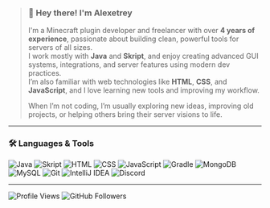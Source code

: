 <!-- GitHub README Introduction with Tech Stack (Embed Style) -->

> ### 👋 Hey there! I'm **Alexetrey**
> 
> I'm a Minecraft plugin developer and freelancer with over **4 years of experience**, passionate about building clean, powerful tools for servers of all sizes.  
> I work mostly with **Java** and **Skript**, and enjoy creating advanced GUI systems, integrations, and server features using modern dev practices.  
> I’m also familiar with web technologies like **HTML**, **CSS**, and **JavaScript**, and I love learning new tools and improving my workflow.
> 
> When I’m not coding, I’m usually exploring new ideas, improving old projects, or helping others bring their server visions to life.

---

### 🛠️ Languages & Tools

![Java](https://img.shields.io/badge/Java-ED8B00?style=flat&logo=java&logoColor=white)
![Skript](https://img.shields.io/badge/Skript-00BFFF?style=flat&logo=script&logoColor=white)
![HTML](https://img.shields.io/badge/HTML5-E34F26?style=flat&logo=html5&logoColor=white)
![CSS](https://img.shields.io/badge/CSS3-1572B6?style=flat&logo=css3&logoColor=white)
![JavaScript](https://img.shields.io/badge/JavaScript-F7DF1E?style=flat&logo=javascript&logoColor=black)
![Gradle](https://img.shields.io/badge/Gradle-02303A?style=flat&logo=gradle&logoColor=white)
![MongoDB](https://img.shields.io/badge/MongoDB-47A248?style=flat&logo=mongodb&logoColor=white)
![MySQL](https://img.shields.io/badge/MySQL-00758F?style=flat&logo=mysql&logoColor=white)
![Git](https://img.shields.io/badge/Git-F05032?style=flat&logo=git&logoColor=white)
![IntelliJ IDEA](https://img.shields.io/badge/IntelliJ-000000?style=flat&logo=intellij-idea&logoColor=white)
![Discord](https://img.shields.io/badge/Discord%20Integration-5865F2?style=flat&logo=discord&logoColor=white)

---

![Profile Views](https://komarev.com/ghpvc/?username=alexetrey&style=flat-square)
![GitHub Followers](https://img.shields.io/github/followers/alexetrey?style=social)
